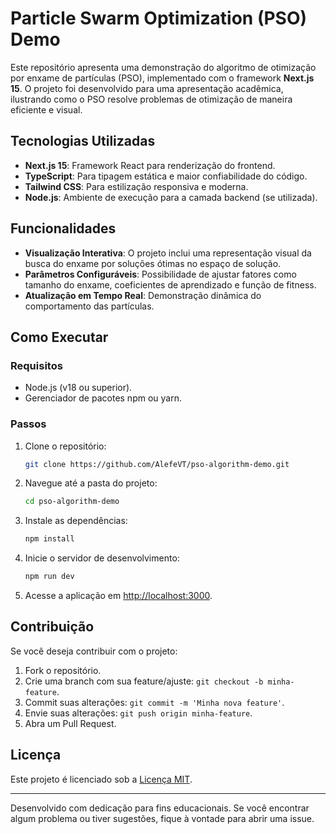 # Particle Swarm Optimization (PSO) Demo

Este repositório apresenta uma demonstração do algoritmo de otimização por enxame de partículas (PSO), implementado com o framework **Next.js 15**. O projeto foi desenvolvido para uma apresentação acadêmica, ilustrando como o PSO resolve problemas de otimização de maneira eficiente e visual.

## Tecnologias Utilizadas
- **Next.js 15**: Framework React para renderização do frontend.
- **TypeScript**: Para tipagem estática e maior confiabilidade do código.
- **Tailwind CSS**: Para estilização responsiva e moderna.
- **Node.js**: Ambiente de execução para a camada backend (se utilizada).

## Funcionalidades
- **Visualização Interativa**: O projeto inclui uma representação visual da busca do enxame por soluções ótimas no espaço de solução.
- **Parâmetros Configuráveis**: Possibilidade de ajustar fatores como tamanho do enxame, coeficientes de aprendizado e função de fitness.
- **Atualização em Tempo Real**: Demonstração dinâmica do comportamento das partículas.

## Como Executar
### Requisitos
- Node.js (v18 ou superior).
- Gerenciador de pacotes npm ou yarn.

### Passos
1. Clone o repositório:
   ```bash
   git clone https://github.com/AlefeVT/pso-algorithm-demo.git
   ```
2. Navegue até a pasta do projeto:
   ```bash
   cd pso-algorithm-demo
   ```
3. Instale as dependências:
   ```bash
   npm install
   ```
4. Inicie o servidor de desenvolvimento:
   ```bash
   npm run dev
   ```
5. Acesse a aplicação em [http://localhost:3000](http://localhost:3000).

## Contribuição
Se você deseja contribuir com o projeto:
1. Fork o repositório.
2. Crie uma branch com sua feature/ajuste: `git checkout -b minha-feature`.
3. Commit suas alterações: `git commit -m 'Minha nova feature'`.
4. Envie suas alterações: `git push origin minha-feature`.
5. Abra um Pull Request.

## Licença
Este projeto é licenciado sob a [Licença MIT](LICENSE).

---

Desenvolvido com dedicação para fins educacionais. Se você encontrar algum problema ou tiver sugestões, fique à vontade para abrir uma issue.


